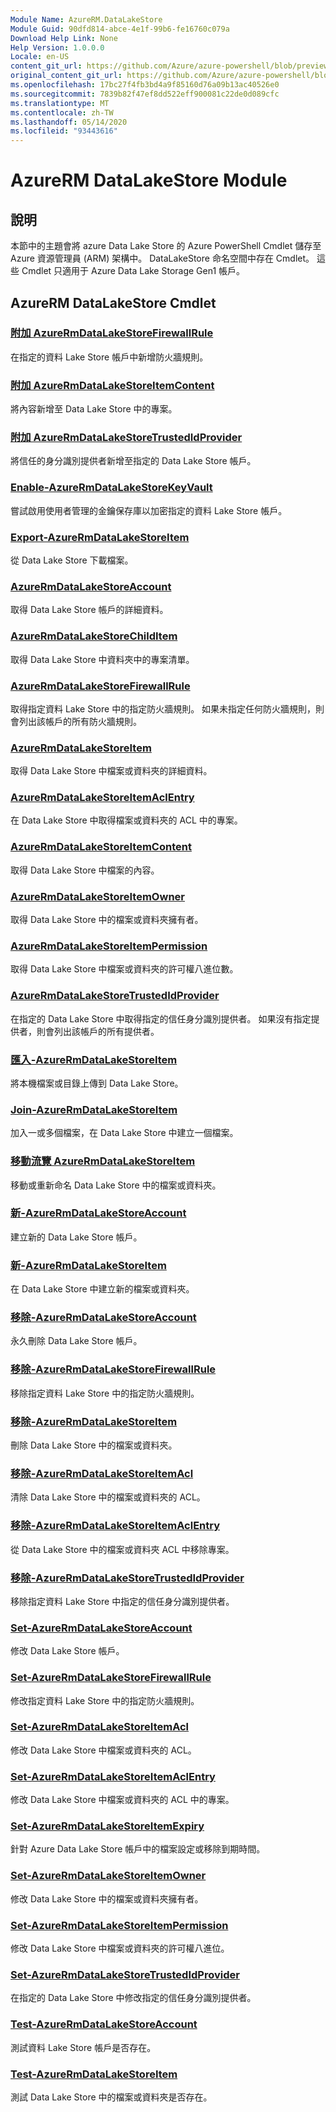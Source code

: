 ```yaml
---
Module Name: AzureRM.DataLakeStore
Module Guid: 90dfd814-abce-4e1f-99b6-fe16760c079a
Download Help Link: None
Help Version: 1.0.0.0
Locale: en-US
content_git_url: https://github.com/Azure/azure-powershell/blob/preview/src/ResourceManager/DataLakeStore/Commands.DataLakeStore/help/AzureRM.DataLakeStore.md
original_content_git_url: https://github.com/Azure/azure-powershell/blob/preview/src/ResourceManager/DataLakeStore/Commands.DataLakeStore/help/AzureRM.DataLakeStore.md
ms.openlocfilehash: 17bc27f4fb3bd4a9f85160d76a09b13ac40526e0
ms.sourcegitcommit: 7839b82f47ef8dd522eff900081c22de0d089cfc
ms.translationtype: MT
ms.contentlocale: zh-TW
ms.lasthandoff: 05/14/2020
ms.locfileid: "93443616"
---
```

# AzureRM DataLakeStore Module
## 說明
本節中的主題會將 azure Data Lake Store 的 Azure PowerShell Cmdlet 儲存至 Azure 資源管理員 (ARM) 架構中。 DataLakeStore 命名空間中存在 Cmdlet。 這些 Cmdlet 只適用于 Azure Data Lake Storage Gen1 帳戶。

## AzureRM DataLakeStore Cmdlet
### [附加 AzureRmDataLakeStoreFirewallRule](Add-AzureRmDataLakeStoreFirewallRule.md)
在指定的資料 Lake Store 帳戶中新增防火牆規則。

### [附加 AzureRmDataLakeStoreItemContent](Add-AzureRmDataLakeStoreItemContent.md)
將內容新增至 Data Lake Store 中的專案。

### [附加 AzureRmDataLakeStoreTrustedIdProvider](Add-AzureRmDataLakeStoreTrustedIdProvider.md)
將信任的身分識別提供者新增至指定的 Data Lake Store 帳戶。

### [Enable-AzureRmDataLakeStoreKeyVault](Enable-AzureRmDataLakeStoreKeyVault.md)
嘗試啟用使用者管理的金鑰保存庫以加密指定的資料 Lake Store 帳戶。

### [Export-AzureRmDataLakeStoreItem](Export-AzureRmDataLakeStoreItem.md)
從 Data Lake Store 下載檔案。

### [AzureRmDataLakeStoreAccount](Get-AzureRmDataLakeStoreAccount.md)
取得 Data Lake Store 帳戶的詳細資料。

### [AzureRmDataLakeStoreChildItem](Get-AzureRmDataLakeStoreChildItem.md)
取得 Data Lake Store 中資料夾中的專案清單。

### [AzureRmDataLakeStoreFirewallRule](Get-AzureRmDataLakeStoreFirewallRule.md)
取得指定資料 Lake Store 中的指定防火牆規則。
如果未指定任何防火牆規則，則會列出該帳戶的所有防火牆規則。

### [AzureRmDataLakeStoreItem](Get-AzureRmDataLakeStoreItem.md)
取得 Data Lake Store 中檔案或資料夾的詳細資料。

### [AzureRmDataLakeStoreItemAclEntry](Get-AzureRmDataLakeStoreItemAclEntry.md)
在 Data Lake Store 中取得檔案或資料夾的 ACL 中的專案。

### [AzureRmDataLakeStoreItemContent](Get-AzureRmDataLakeStoreItemContent.md)
取得 Data Lake Store 中檔案的內容。

### [AzureRmDataLakeStoreItemOwner](Get-AzureRmDataLakeStoreItemOwner.md)
取得 Data Lake Store 中的檔案或資料夾擁有者。

### [AzureRmDataLakeStoreItemPermission](Get-AzureRmDataLakeStoreItemPermission.md)
取得 Data Lake Store 中檔案或資料夾的許可權八進位數。

### [AzureRmDataLakeStoreTrustedIdProvider](Get-AzureRmDataLakeStoreTrustedIdProvider.md)
在指定的 Data Lake Store 中取得指定的信任身分識別提供者。
如果沒有指定提供者，則會列出該帳戶的所有提供者。

### [匯入-AzureRmDataLakeStoreItem](Import-AzureRmDataLakeStoreItem.md)
將本機檔案或目錄上傳到 Data Lake Store。

### [Join-AzureRmDataLakeStoreItem](Join-AzureRmDataLakeStoreItem.md)
加入一或多個檔案，在 Data Lake Store 中建立一個檔案。

### [移動流覽 AzureRmDataLakeStoreItem](Move-AzureRmDataLakeStoreItem.md)
移動或重新命名 Data Lake Store 中的檔案或資料夾。

### [新-AzureRmDataLakeStoreAccount](New-AzureRmDataLakeStoreAccount.md)
建立新的 Data Lake Store 帳戶。

### [新-AzureRmDataLakeStoreItem](New-AzureRmDataLakeStoreItem.md)
在 Data Lake Store 中建立新的檔案或資料夾。

### [移除-AzureRmDataLakeStoreAccount](Remove-AzureRmDataLakeStoreAccount.md)
永久刪除 Data Lake Store 帳戶。

### [移除-AzureRmDataLakeStoreFirewallRule](Remove-AzureRmDataLakeStoreFirewallRule.md)
移除指定資料 Lake Store 中的指定防火牆規則。

### [移除-AzureRmDataLakeStoreItem](Remove-AzureRmDataLakeStoreItem.md)
刪除 Data Lake Store 中的檔案或資料夾。

### [移除-AzureRmDataLakeStoreItemAcl](Remove-AzureRmDataLakeStoreItemAcl.md)
清除 Data Lake Store 中的檔案或資料夾的 ACL。

### [移除-AzureRmDataLakeStoreItemAclEntry](Remove-AzureRmDataLakeStoreItemAclEntry.md)
從 Data Lake Store 中的檔案或資料夾 ACL 中移除專案。

### [移除-AzureRmDataLakeStoreTrustedIdProvider](Remove-AzureRmDataLakeStoreTrustedIdProvider.md)
移除指定資料 Lake Store 中指定的信任身分識別提供者。

### [Set-AzureRmDataLakeStoreAccount](Set-AzureRmDataLakeStoreAccount.md)
修改 Data Lake Store 帳戶。

### [Set-AzureRmDataLakeStoreFirewallRule](Set-AzureRmDataLakeStoreFirewallRule.md)
修改指定資料 Lake Store 中的指定防火牆規則。

### [Set-AzureRmDataLakeStoreItemAcl](Set-AzureRmDataLakeStoreItemAcl.md)
修改 Data Lake Store 中檔案或資料夾的 ACL。

### [Set-AzureRmDataLakeStoreItemAclEntry](Set-AzureRmDataLakeStoreItemAclEntry.md)
修改 Data Lake Store 中檔案或資料夾的 ACL 中的專案。

### [Set-AzureRmDataLakeStoreItemExpiry](Set-AzureRmDataLakeStoreItemExpiry.md)
針對 Azure Data Lake Store 帳戶中的檔案設定或移除到期時間。

### [Set-AzureRmDataLakeStoreItemOwner](Set-AzureRmDataLakeStoreItemOwner.md)
修改 Data Lake Store 中的檔案或資料夾擁有者。

### [Set-AzureRmDataLakeStoreItemPermission](Set-AzureRmDataLakeStoreItemPermission.md)
修改 Data Lake Store 中檔案或資料夾的許可權八進位。

### [Set-AzureRmDataLakeStoreTrustedIdProvider](Set-AzureRmDataLakeStoreTrustedIdProvider.md)
在指定的 Data Lake Store 中修改指定的信任身分識別提供者。

### [Test-AzureRmDataLakeStoreAccount](Test-AzureRmDataLakeStoreAccount.md)
測試資料 Lake Store 帳戶是否存在。

### [Test-AzureRmDataLakeStoreItem](Test-AzureRmDataLakeStoreItem.md)
測試 Data Lake Store 中的檔案或資料夾是否存在。

